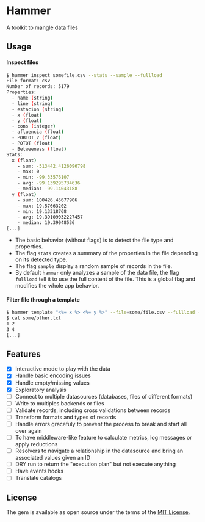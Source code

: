# Hammer

A toolkit to mangle data files

## Usage

#### Inspect files

```bash
$ hammer inspect somefile.csv --stats --sample --fullload
File format: csv
Number of records: 5179
Properties:
  - name (string)
  - line (string)
  - estacion (string)
  - x (float)
  - y (float)
  - cons (integer)
  - afluencia (float)
  - POBTOT_2 (float)
  - POTOT (float)
  - Betweeness (float)
Stats:
  x (float)
    - sum: -513442.4126096798
    - max: 0
    - min: -99.33576107
    - avg: -99.139295734636
    - median: -99.14043188
  y (float)
    - sum: 100426.45677906
    - max: 19.57663202
    - min: 19.13318768
    - avg: 19.39109032227457
    - median: 19.39048536
[...]
```
 * The basic behavior (without flags) is to detect the file type and properties.
 * The flag `stats` creates a summary of the properties in the file depending on its detected type.
 * The flag `sample` display a random sample of records in the file.
 * By default `hammer` only analyzes a sample of the data file, the flag `fullload` tell it to use the full content of the file. This is a global flag and modifies the whole app behavior.

#### Filter file through a template

```bash
$ hammer template "<%= x %> <%= y %>" --file=some/file.csv --fullload --output=some/other.txt
$ cat some/other.txt
1 2
3 4
[...]
```

## Features
  - [x] Interactive mode to play with the data
  - [x] Handle basic encoding issues
  - [x] Handle empty/missing values
  - [x] Exploratory analysis
  - [ ] Connect to multiple datasources (databases, files of different formats)
  - [ ] Write to multiples backends or files
  - [ ] Validate records, including cross validations between records
  - [ ] Transform formats and types of records
  - [ ] Handle errors gracefuly to prevent the process to break and start all over again
  - [ ] To have middleware-like feature to calculate metrics, log messages or apply reductions
  - [ ] Resolvers to navigate a relationship in the datasource and bring an associated values given an ID
  - [ ] DRY run to return the "execution plan" but not execute anything
  - [ ] Have events hooks
  - [ ] Translate catalogs

## License

The gem is available as open source under the terms of the [MIT License](https://opensource.org/licenses/MIT).
